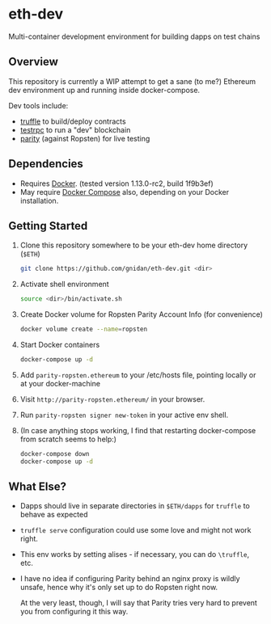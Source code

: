 # eth-dev

Multi-container development environment for building dapps on test chains


## Overview

This repository is currently a WIP attempt to get a sane (to me?) Ethereum dev
environment up and running inside docker-compose.

Dev tools include:
 - [truffle](https://github.com/ConsenSys/truffle) to build/deploy contracts
 - [testrpc](https://github.com/ethereumjs/testrpc) to run a "dev" blockchain
 - [parity](https://ethcore.io/parity.html) (against Ropsten) for live testing


## Dependencies

 - Requires [Docker](https://www.docker.com/).
   (tested version 1.13.0-rc2, build 1f9b3ef)
 - May require [Docker Compose](https://docs.docker.com/compose/install/)
   also, depending on your Docker installation.


## Getting Started


1. Clone this repository somewhere to be your eth-dev home directory (`$ETH`)
   ```sh
   git clone https://github.com/gnidan/eth-dev.git <dir>
   ```

1. Activate shell environment
   ```sh
   source <dir>/bin/activate.sh
   ```
   
1. Create Docker volume for Ropsten Parity Account Info (for convenience)
   ```sh
   docker volume create --name=ropsten
   ````

1. Start Docker containers
   ```sh
   docker-compose up -d
   ```

1. Add `parity-ropsten.ethereum` to your /etc/hosts file, pointing locally or
   at your docker-machine

1. Visit `http://parity-ropsten.ethereum/` in your browser.

1. Run `parity-ropsten signer new-token` in your active env shell.

1. (In case anything stops working, I find that restarting docker-compose from
   scratch seems to help:)
   ```sh
   docker-compose down
   docker-compose up -d
   ```


## What Else?

- Dapps should live in separate directories in `$ETH/dapps` for `truffle` to
  behave as expected

- `truffle serve` configuration could use some love and might not work right.

- This env works by setting alises - if necessary, you can do `\truffle`, etc.

- I have no idea if configuring Parity behind an nginx proxy is wildly unsafe,
  hence why it's only set up to do Ropsten right now.

  At the very least, though, I will say that Parity tries very hard to prevent
  you from configuring it this way.
